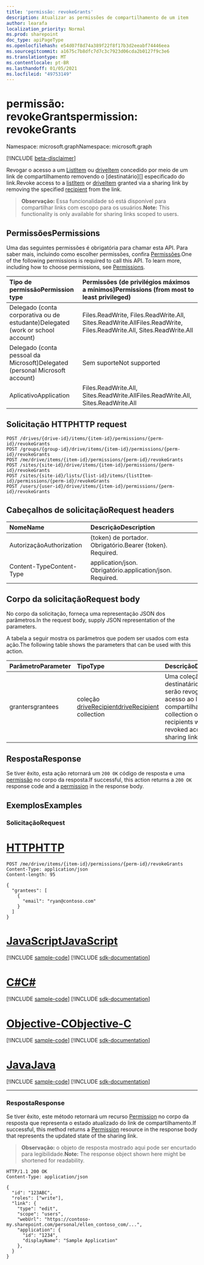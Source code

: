 ```yaml
---
title: 'permissão: revokeGrants'
description: Atualizar as permissões de compartilhamento de um item
author: learafa
localization_priority: Normal
ms.prod: sharepoint
doc_type: apiPageType
ms.openlocfilehash: e54d07f8d74a389f22f8f17b3d2eeabf74446eea
ms.sourcegitcommit: a1675c7b8dfc7d7c3c7923d06cda2b0127f9c3e6
ms.translationtype: MT
ms.contentlocale: pt-BR
ms.lasthandoff: 01/05/2021
ms.locfileid: "49753149"
---
```

# <a name="permission-revokegrants"></a><span data-ttu-id="95ad6-103">permissão: revokeGrants</span><span class="sxs-lookup"><span data-stu-id="95ad6-103">permission: revokeGrants</span></span>
<span data-ttu-id="95ad6-104">Namespace: microsoft.graph</span><span class="sxs-lookup"><span data-stu-id="95ad6-104">Namespace: microsoft.graph</span></span>

[!INCLUDE [beta-disclaimer](../../includes/beta-disclaimer.md)]

<span data-ttu-id="95ad6-105">Revogar o acesso a um [ListItem][] ou [driveItem][] concedido por meio de um link de compartilhamento removendo o [destinatário][] especificado do link.</span><span class="sxs-lookup"><span data-stu-id="95ad6-105">Revoke access to a [listItem][] or [driveItem][] granted via a sharing link by removing the specified [recipient][] from the link.</span></span>

><span data-ttu-id="95ad6-106">**Observação:** Essa funcionalidade só está disponível para compartilhar links com escopo para os usuários.</span><span class="sxs-lookup"><span data-stu-id="95ad6-106">**Note:** This functionality is only available for sharing links scoped to users.</span></span>

[listItem]: ../resources/listitem.md
[driveItem]: ../resources/driveitem.md
[recipient]: ../resources/driverecipient.md

## <a name="permissions"></a><span data-ttu-id="95ad6-110">Permissões</span><span class="sxs-lookup"><span data-stu-id="95ad6-110">Permissions</span></span>
<span data-ttu-id="95ad6-p101">Uma das seguintes permissões é obrigatória para chamar esta API. Para saber mais, incluindo como escolher permissões, confira [Permissões](/graph/permissions-reference).</span><span class="sxs-lookup"><span data-stu-id="95ad6-p101">One of the following permissions is required to call this API. To learn more, including how to choose permissions, see [Permissions](/graph/permissions-reference).</span></span>

|<span data-ttu-id="95ad6-113">Tipo de permissão</span><span class="sxs-lookup"><span data-stu-id="95ad6-113">Permission type</span></span>|<span data-ttu-id="95ad6-114">Permissões (de privilégios máximos a mínimos)</span><span class="sxs-lookup"><span data-stu-id="95ad6-114">Permissions (from most to least privileged)</span></span>|
|:---|:---|
|<span data-ttu-id="95ad6-115">Delegado (conta corporativa ou de estudante)</span><span class="sxs-lookup"><span data-stu-id="95ad6-115">Delegated (work or school account)</span></span>|<span data-ttu-id="95ad6-116">Files.ReadWrite, Files.ReadWrite.All, Sites.ReadWrite.All</span><span class="sxs-lookup"><span data-stu-id="95ad6-116">Files.ReadWrite, Files.ReadWrite.All, Sites.ReadWrite.All</span></span>|
|<span data-ttu-id="95ad6-117">Delegado (conta pessoal da Microsoft)</span><span class="sxs-lookup"><span data-stu-id="95ad6-117">Delegated (personal Microsoft account)</span></span>|<span data-ttu-id="95ad6-118">Sem suporte</span><span class="sxs-lookup"><span data-stu-id="95ad6-118">Not supported</span></span>|
|<span data-ttu-id="95ad6-119">Aplicativo</span><span class="sxs-lookup"><span data-stu-id="95ad6-119">Application</span></span>|<span data-ttu-id="95ad6-120">Files.ReadWrite.All, Sites.ReadWrite.All</span><span class="sxs-lookup"><span data-stu-id="95ad6-120">Files.ReadWrite.All, Sites.ReadWrite.All</span></span>|

## <a name="http-request"></a><span data-ttu-id="95ad6-121">Solicitação HTTP</span><span class="sxs-lookup"><span data-stu-id="95ad6-121">HTTP request</span></span>

<!-- {
  "blockType": "ignored"
}
-->
``` http
POST /drives/{drive-id}/items/{item-id}/permissions/{perm-id}/revokeGrants
POST /groups/{group-id}/drive/items/{item-id}/permissions/{perm-id}/revokeGrants
POST /me/drive/items/{item-id}/permissions/{perm-id}/revokeGrants
POST /sites/{site-id}/drive/items/{item-id}/permissions/{perm-id}/revokeGrants
POST /sites/{site-id}/lists/{list-id}/items/{listItem-id}/permissions/{perm-id}/revokeGrants
POST /users/{user-id}/drive/items/{item-id}/permissions/{perm-id}/revokeGrants
```

## <a name="request-headers"></a><span data-ttu-id="95ad6-122">Cabeçalhos de solicitação</span><span class="sxs-lookup"><span data-stu-id="95ad6-122">Request headers</span></span>
|<span data-ttu-id="95ad6-123">Nome</span><span class="sxs-lookup"><span data-stu-id="95ad6-123">Name</span></span>|<span data-ttu-id="95ad6-124">Descrição</span><span class="sxs-lookup"><span data-stu-id="95ad6-124">Description</span></span>|
|:---|:---|
|<span data-ttu-id="95ad6-125">Autorização</span><span class="sxs-lookup"><span data-stu-id="95ad6-125">Authorization</span></span>|<span data-ttu-id="95ad6-p102">{token} de portador. Obrigatório.</span><span class="sxs-lookup"><span data-stu-id="95ad6-p102">Bearer {token}. Required.</span></span>|
|<span data-ttu-id="95ad6-128">Content-Type</span><span class="sxs-lookup"><span data-stu-id="95ad6-128">Content-Type</span></span>|<span data-ttu-id="95ad6-p103">application/json. Obrigatório.</span><span class="sxs-lookup"><span data-stu-id="95ad6-p103">application/json. Required.</span></span>|

## <a name="request-body"></a><span data-ttu-id="95ad6-131">Corpo da solicitação</span><span class="sxs-lookup"><span data-stu-id="95ad6-131">Request body</span></span>
<span data-ttu-id="95ad6-132">No corpo da solicitação, forneça uma representação JSON dos parâmetros.</span><span class="sxs-lookup"><span data-stu-id="95ad6-132">In the request body, supply JSON representation of the parameters.</span></span>

<span data-ttu-id="95ad6-133">A tabela a seguir mostra os parâmetros que podem ser usados com esta ação.</span><span class="sxs-lookup"><span data-stu-id="95ad6-133">The following table shows the parameters that can be used with this action.</span></span>

|<span data-ttu-id="95ad6-134">Parâmetro</span><span class="sxs-lookup"><span data-stu-id="95ad6-134">Parameter</span></span>|<span data-ttu-id="95ad6-135">Tipo</span><span class="sxs-lookup"><span data-stu-id="95ad6-135">Type</span></span>|<span data-ttu-id="95ad6-136">Descrição</span><span class="sxs-lookup"><span data-stu-id="95ad6-136">Description</span></span>|
|:---|:---|:---|
|<span data-ttu-id="95ad6-137">granters</span><span class="sxs-lookup"><span data-stu-id="95ad6-137">grantees</span></span>|<span data-ttu-id="95ad6-138">coleção [driveRecipient](../resources/driverecipient.md)</span><span class="sxs-lookup"><span data-stu-id="95ad6-138">[driveRecipient](../resources/driverecipient.md) collection</span></span>|<span data-ttu-id="95ad6-139">Uma coleção de destinatários que serão revogados de acesso ao link de compartilhamento.</span><span class="sxs-lookup"><span data-stu-id="95ad6-139">A collection of recipients who will be revoked access to the sharing link.</span></span>|

## <a name="response"></a><span data-ttu-id="95ad6-140">Resposta</span><span class="sxs-lookup"><span data-stu-id="95ad6-140">Response</span></span>

<span data-ttu-id="95ad6-141">Se tiver êxito, esta ação retornará um `200 OK` código de resposta e uma [permissão](../resources/permission.md) no corpo da resposta.</span><span class="sxs-lookup"><span data-stu-id="95ad6-141">If successful, this action returns a `200 OK` response code and a [permission](../resources/permission.md) in the response body.</span></span>

## <a name="examples"></a><span data-ttu-id="95ad6-142">Exemplos</span><span class="sxs-lookup"><span data-stu-id="95ad6-142">Examples</span></span>

### <a name="request"></a><span data-ttu-id="95ad6-143">Solicitação</span><span class="sxs-lookup"><span data-stu-id="95ad6-143">Request</span></span>

# <a name="http"></a>[<span data-ttu-id="95ad6-144">HTTP</span><span class="sxs-lookup"><span data-stu-id="95ad6-144">HTTP</span></span>](#tab/http)
<!-- {
  "blockType": "request",
  "name": "permission-revokegrants"
}
-->
``` http
POST /me/drive/items/{item-id}/permissions/{perm-id}/revokeGrants
Content-Type: application/json
Content-length: 95

{
  "grantees": [
    {
      "email": "ryan@contoso.com"
    }
  ]
}
```
# <a name="javascript"></a>[<span data-ttu-id="95ad6-145">JavaScript</span><span class="sxs-lookup"><span data-stu-id="95ad6-145">JavaScript</span></span>](#tab/javascript)
[!INCLUDE [sample-code](../includes/snippets/javascript/permission-revokegrants-javascript-snippets.md)]
[!INCLUDE [sdk-documentation](../includes/snippets/snippets-sdk-documentation-link.md)]

# <a name="c"></a>[<span data-ttu-id="95ad6-146">C#</span><span class="sxs-lookup"><span data-stu-id="95ad6-146">C#</span></span>](#tab/csharp)
[!INCLUDE [sample-code](../includes/snippets/csharp/permission-revokegrants-csharp-snippets.md)]
[!INCLUDE [sdk-documentation](../includes/snippets/snippets-sdk-documentation-link.md)]

# <a name="objective-c"></a>[<span data-ttu-id="95ad6-147">Objective-C</span><span class="sxs-lookup"><span data-stu-id="95ad6-147">Objective-C</span></span>](#tab/objc)
[!INCLUDE [sample-code](../includes/snippets/objc/permission-revokegrants-objc-snippets.md)]
[!INCLUDE [sdk-documentation](../includes/snippets/snippets-sdk-documentation-link.md)]

# <a name="java"></a>[<span data-ttu-id="95ad6-148">Java</span><span class="sxs-lookup"><span data-stu-id="95ad6-148">Java</span></span>](#tab/java)
[!INCLUDE [sample-code](../includes/snippets/java/permission-revokegrants-java-snippets.md)]
[!INCLUDE [sdk-documentation](../includes/snippets/snippets-sdk-documentation-link.md)]

---



### <a name="response"></a><span data-ttu-id="95ad6-149">Resposta</span><span class="sxs-lookup"><span data-stu-id="95ad6-149">Response</span></span>

<span data-ttu-id="95ad6-150">Se tiver êxito, este método retornará um recurso [Permission](../resources/permission.md) no corpo da resposta que representa o estado atualizado do link de compartilhamento.</span><span class="sxs-lookup"><span data-stu-id="95ad6-150">If successful, this method returns a [Permission](../resources/permission.md) resource in the response body that represents the updated state of the sharing link.</span></span>

><span data-ttu-id="95ad6-151">**Observação:** o objeto de resposta mostrado aqui pode ser encurtado para legibilidade.</span><span class="sxs-lookup"><span data-stu-id="95ad6-151">**Note:** The response object shown here might be shortened for readability.</span></span>

<!-- {
  "blockType": "response",
  "truncated": true,
  "@odata.type": "microsoft.graph.permission"
}
-->

``` http
HTTP/1.1 200 OK
Content-Type: application/json

{
  "id": "123ABC",
  "roles": ["write"],
  "link": {
    "type": "edit",
    "scope": "users",
    "webUrl": "https://contoso-my.sharepoint.com/personal/ellen_contoso_com/...",
    "application": {
      "id": "1234",
      "displayName": "Sample Application"
    },
  }
}
```


<!-- {
  "type": "#page.annotation",
  "description": "Update an item's sharing permissions",
  "keywords": "permission, permissions, sharing, change permissions, update permission",
  "section": "documentation",
  "tocPath": "Sharing/Update permission"
} -->
